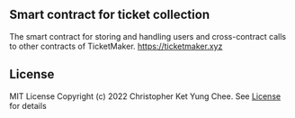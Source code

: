 ## Smart contract for ticket collection
The smart contract for storing and handling users and cross-contract 
calls to other contracts of TicketMaker. https://ticketmaker.xyz

## License 
MIT License
Copyright (c) 2022 Christopher Ket Yung Chee. See [License](https://github.com/ketyung/tm_users_contract/blob/master/LICENSE.md) for details
